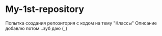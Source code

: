 # My-1st-repository
Попытка создания репозитория с кодом на тему "Классы"
Описание добавлю потом...зуб даю (*_*)
